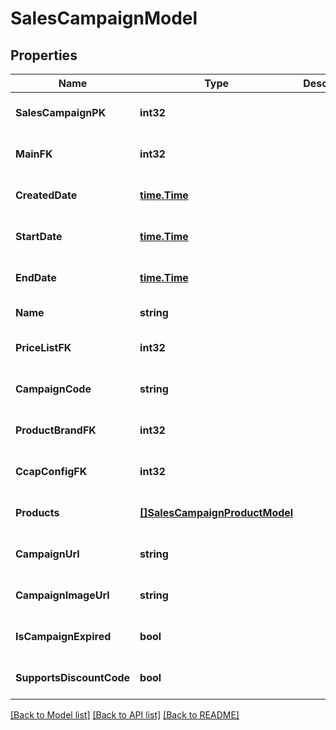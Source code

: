 # SalesCampaignModel

## Properties
Name | Type | Description | Notes
------------ | ------------- | ------------- | -------------
**SalesCampaignPK** | **int32** |  | [optional] [default to null]
**MainFK** | **int32** |  | [optional] [default to null]
**CreatedDate** | [**time.Time**](time.Time.md) |  | [optional] [default to null]
**StartDate** | [**time.Time**](time.Time.md) |  | [optional] [default to null]
**EndDate** | [**time.Time**](time.Time.md) |  | [optional] [default to null]
**Name** | **string** |  | [default to null]
**PriceListFK** | **int32** |  | [optional] [default to null]
**CampaignCode** | **string** |  | [optional] [default to null]
**ProductBrandFK** | **int32** |  | [optional] [default to null]
**CcapConfigFK** | **int32** |  | [optional] [default to null]
**Products** | [**[]SalesCampaignProductModel**](SalesCampaignProductModel.md) |  | [optional] [default to null]
**CampaignUrl** | **string** |  | [optional] [default to null]
**CampaignImageUrl** | **string** |  | [optional] [default to null]
**IsCampaignExpired** | **bool** |  | [optional] [default to null]
**SupportsDiscountCode** | **bool** |  | [optional] [default to null]

[[Back to Model list]](../README.md#documentation-for-models) [[Back to API list]](../README.md#documentation-for-api-endpoints) [[Back to README]](../README.md)


